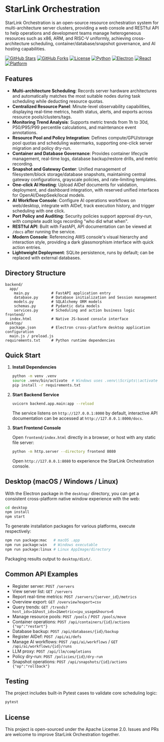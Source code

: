 # StarLink Orchestration

StarLink Orchestration is an open-source resource orchestration system for multi-architecture server clusters, providing a web console and RESTful API to help operations and development teams manage heterogeneous resources such as x86, ARM, and RISC-V uniformly, achieving cross-architecture scheduling, container/database/snapshot governance, and AI hosting capabilities.


[![GitHub Stars](https://img.shields.io/github/stars/starlink-labs/StarLink-Orchestration?style=for-the-badge&color=gold)](https://github.com/starlink-labs/StarLink-Orchestration/stargazers)
[![GitHub Forks](https://img.shields.io/github/forks/starlink-labs/StarLink-Orchestration?style=for-the-badge&color=blueviolet)](https://github.com/starlink-labs/StarLink-Orchestration/network/members)
[![License](https://img.shields.io/github/license/starlink-labs/StarLink-Orchestration?style=for-the-badge&color=green)](./LICENSE)
[![Python](https://img.shields.io/badge/Backend-FastAPI-009688?style=for-the-badge&logo=fastapi)](https://fastapi.tiangolo.com/)
[![Electron](https://img.shields.io/badge/Desktop-Electron-2C2E3B?style=for-the-badge&logo=electron)](https://www.electronjs.org/)
[![React](https://img.shields.io/badge/Frontend-React-61DAFB?style=for-the-badge&logo=react)](https://react.dev/)
[![Platform](https://img.shields.io/badge/Supports-x86_64%20%7C%20ARM%20%7C%20RISC--V-orange?style=for-the-badge)]()

## Features

- **Multi-architecture Scheduling**: Records server hardware architectures and automatically matches the most suitable nodes during task scheduling while deducting resource quotas.
- **Centralized Resource Panel**: Minute-level observability capabilities, displaying real-time metrics, health status, alerts, and exports across resource pools/clusters/tags.
- **Monitoring Trend Analysis**: Supports metric trends from 1h to 30d, P50/P95/P99 percentile calculations, and maintenance event annotations.
- **Resource Pool and Policy Integration**: Defines compute/GPU/storage pool quotas and scheduling watermarks, supporting one-click server migration and policy dry-run.
- **Container and Database Governance**: Provides container lifecycle management, real-time logs, database backup/restore drills, and metric recording.
- **Snapshot and Gateway Center**: Unified management of filesystem/block storage/database snapshots, maintaining central gateway configurations, grayscale policies, and rate-limiting templates.
- **One-click AI Hosting**: Upload AIDef documents for validation, deployment, and dashboard integration, with reserved unified interfaces for OpenAI/DeepSeek/local models.
- **AI Workflow Console**: Configure AI operations workflows on web/desktop, integrate with AIDef, track execution history, and trigger scheduling with one click.
- **Port Policy and Auditing**: Security policies support approval dry-run, with complete audit logs recording "who did what when".
- **RESTful API**: Built with FastAPI, API documentation can be viewed at `/docs` after running the service.
- **Modern Console**: Referencing AWS console's visual hierarchy and interaction style, providing a dark glassmorphism interface with quick action entries.
- **Lightweight Deployment**: SQLite persistence, runs by default; can be replaced with external databases.

## Directory Structure

```
backend/
  app/
    main.py          # FastAPI application entry
    database.py      # Database initialization and Session management
    models.py        # SQLAlchemy ORM models
    schemas.py       # Pydantic data models
    services.py      # Scheduling and action business logic
frontend/
  index.html         # Native JS-based console interface
desktop/
  package.json       # Electron cross-platform desktop application configuration
  main.js / preload.js
requirements.txt     # Python runtime dependencies
```

## Quick Start

1. **Install Dependencies**

   ```bash
   python -m venv .venv
   source .venv/bin/activate  # Windows uses .venv\\Scripts\\activate
   pip install -r requirements.txt
   ```

2. **Start Backend Service**

   ```bash
   uvicorn backend.app.main:app --reload
   ```

   The service listens on `http://127.0.0.1:8000` by default, interactive API documentation can be accessed at `http://127.0.0.1:8000/docs`.

3. **Start Frontend Console**

   Open `frontend/index.html` directly in a browser, or host with any static file server:

   ```bash
   python -m http.server --directory frontend 8080
   ```

   Open `http://127.0.0.1:8080` to experience the StarLink Orchestration console.

## Desktop (macOS / Windows / Linux)

With the Electron package in the `desktop/` directory, you can get a consistent cross-platform native window experience with the web:

```bash
cd desktop
npm install
npm start
```

To generate installation packages for various platforms, execute respectively:

```bash
npm run package:mac   # macOS .app
npm run package:win   # Windows executable
npm run package:linux # Linux AppImage/directory
```

Packaging results output to `desktop/dist/`.

## Common API Examples

- Register server: `POST /servers`
- View server list: `GET /servers`
- Report real-time metrics: `POST /servers/{server_id}/metrics`
- Overview export: `GET /overview?export=csv`
- Query trends: `GET /trends?host_ids=1&host_ids=2&metric=cpu_usage&hours=6`
- Manage resource pools: `POST /pools` / `POST /pools/move`
- Container operations: `POST /api/containers/{id}/actions {"op":"restart"}`
- Database backup: `POST /api/databases/{id}/backup`
- Register AIDef: `POST /api/ai/defs`
- Manage AI workflows: `POST /api/ai/workflows` / `GET /api/ai/workflows/{id}/runs`
- LLM proxy: `POST /api/llm/completions`
- Policy dry-run: `POST /policies/{id}/dry-run`
- Snapshot operations: `POST /api/snapshots/{id}/actions {"op":"rollback"}`

## Testing

The project includes built-in Pytest cases to validate core scheduling logic:

```bash
pytest
```

## License

This project is open-sourced under the Apache License 2.0. Issues and PRs are welcome to improve StarLink Orchestration together.
